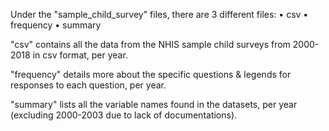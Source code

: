 Under the "sample_child_survey" files, there are 3 different files:
• csv
• frequency
• summary

"csv" contains all the data from the NHIS sample child surveys from 2000-2018 in csv format, per year.

"frequency" details more about the specific questions & legends for responses to each question, per year.

"summary" lists all the variable names found in the datasets, per year (excluding 2000-2003 due to lack of documentations).